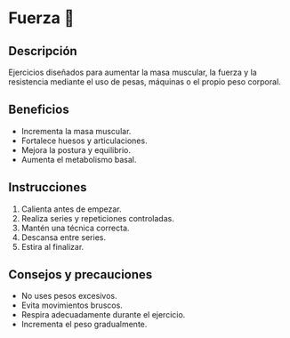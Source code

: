 # Fuerza 💪

## Descripción
Ejercicios diseñados para aumentar la masa muscular, la fuerza y la resistencia mediante el uso de pesas, máquinas o el propio peso corporal.

## Beneficios
- Incrementa la masa muscular.
- Fortalece huesos y articulaciones.
- Mejora la postura y equilibrio.
- Aumenta el metabolismo basal.


## Instrucciones
1. Calienta antes de empezar.
2. Realiza series y repeticiones controladas.
3. Mantén una técnica correcta.
4. Descansa entre series.
5. Estira al finalizar.

## Consejos y precauciones
- No uses pesos excesivos.
- Evita movimientos bruscos.
- Respira adecuadamente durante el ejercicio.
- Incrementa el peso gradualmente.